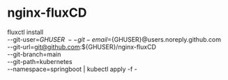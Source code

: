 # nginx-fluxCD

fluxctl install \
--git-user=${GHUSER} \
--git-email=${GHUSER}@users.noreply.github.com \
--git-url=git@github.com:${GHUSER}/nginx-fluxCD \
--git-branch=main \
--git-path=kubernetes \
--namespace=springboot | kubectl apply -f -
